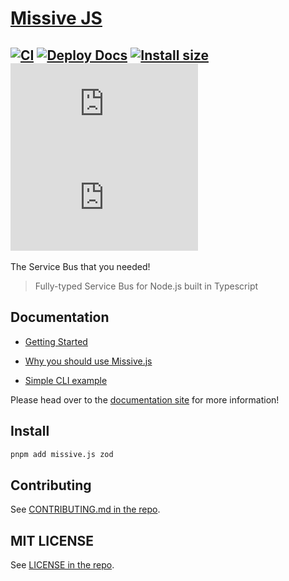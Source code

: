 # [Missive JS](https://github.com/Missive-js/missive.js)

## [![CI](https://github.com/missive-js/missive.js/actions/workflows/main-ci.yaml/badge.svg?branch=main)](https://github.com/Missive-js/missive.js/actions/workflows/main-ci.yaml) [![Deploy Docs](https://github.com/missive-js/missive.js/actions/workflows/deploy-to-pages.yaml/badge.svg?branch=main)](https://github.com/Missive-js/missive.js/actions/workflows/deploy-to-pages.yaml) [![Install size](https://packagephobia.com/badge?p=missive.js)](https://packagephobia.com/result?p=missive.js) ![Tree shaking](https://badgen.net/bundlephobia/tree-shaking/missive.js) ![Minizipped size](https://badgen.net/bundlephobia/minzip/missive.js)

The Service Bus that you needed!

> Fully-typed Service Bus for Node.js built in Typescript

## Documentation

-   [Getting Started](https://missive-js.github.io/missive.js/guides/getting-started/)
-   [Why you should use Missive.js](https://missive-js.github.io/missive.js/why/)

-   [Simple CLI example](https://github.com/Missive-js/missive.js/blob/main/examples/cli/src/index.ts)

Please head over to the [documentation site](https://missive-js.github.io/missive.js/) for more information!

## Install

```bash
pnpm add missive.js zod
```

## Contributing

See [CONTRIBUTING.md in the repo](.github/CONTRIBUTING.md).

## MIT LICENSE

See [LICENSE in the repo](libs/missive.js/LICENSE).
